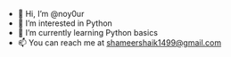 - 👋 Hi, I’m @noy0ur
- 👀 I’m interested in Python
- 🌱 I’m currently learning Python basics
- 📫 You can reach me at shameershaik1499@gmail.com

<!---
noy0ur/noy0ur is a ✨ special ✨ repository because its `README.md` (this file) appears on your GitHub profile.
You can click the Preview link to take a look at your changes.
--->
